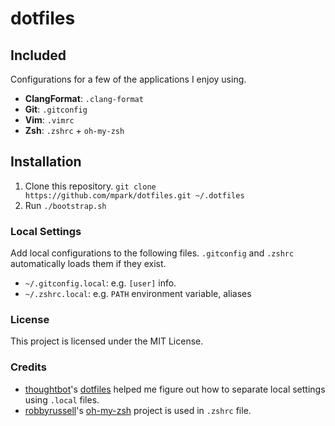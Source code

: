 # dotfiles

## Included

Configurations for a few of the applications I enjoy using.

* __ClangFormat__: `.clang-format`
* __Git__: `.gitconfig`
* __Vim__: `.vimrc`
* __Zsh__: `.zshrc` + `oh-my-zsh`

## Installation

1. Clone this repository. `git clone https://github.com/mpark/dotfiles.git ~/.dotfiles`
1. Run `./bootstrap.sh`

### Local Settings

Add local configurations to the following files. `.gitconfig` and `.zshrc`
automatically loads them if they exist.

* `~/.gitconfig.local`: e.g. `[user]` info.
* `~/.zshrc.local`: e.g. `PATH` environment variable, aliases

### License

This project is licensed under the MIT License.

### Credits

* [thoughtbot](http://github.com/thoughtbot)'s [dotfiles](https://github.com/thoughtbot/dotfiles) helped me figure out how to separate local settings using `.local` files.
* [robbyrussell](http://github.com/robbyrussell)'s [oh-my-zsh](https://github.com/robbyrussell/oh-my-zsh) project is used in `.zshrc` file.
